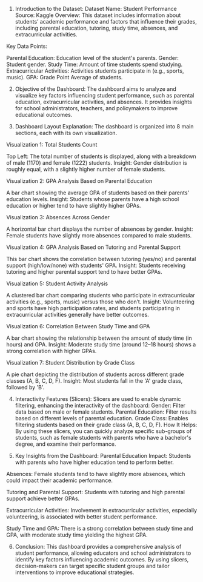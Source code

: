 1. Introduction to the Dataset:
Dataset Name: Student Performance
Source: Kaggle
Overview: This dataset includes information about students’ academic performance and factors that influence their grades, including parental education, tutoring, study time, absences, and extracurricular activities.

Key Data Points:

Parental Education: Education level of the student's parents.
Gender: Student gender.
Study Time: Amount of time students spend studying.
Extracurricular Activities: Activities students participate in (e.g., sports, music).
GPA: Grade Point Average of students.


2. Objective of the Dashboard:
The dashboard aims to analyze and visualize key factors influencing student performance, such as parental education, extracurricular activities, and absences. It provides insights for school administrators, teachers, and policymakers to improve educational outcomes.


3. Dashboard Layout Explanation:
The dashboard is organized into 8 main sections, each with its own visualization.

Visualization 1: Total Students Count

Top Left: The total number of students is displayed, along with a breakdown of male (1170) and female (1222) students.
Insight: Gender distribution is roughly equal, with a slightly higher number of female students.


Visualization 2: GPA Analysis Based on Parental Education

A bar chart showing the average GPA of students based on their parents' education levels.
Insight: Students whose parents have a high school education or higher tend to have slightly higher GPAs.


Visualization 3: Absences Across Gender

A horizontal bar chart displays the number of absences by gender.
Insight: Female students have slightly more absences compared to male students.


Visualization 4: GPA Analysis Based on Tutoring and Parental Support

This bar chart shows the correlation between tutoring (yes/no) and parental support (high/low/none) with students' GPA.
Insight: Students receiving tutoring and higher parental support tend to have better GPAs.


Visualization 5: Student Activity Analysis

A clustered bar chart comparing students who participate in extracurricular activities (e.g., sports, music) versus those who don’t.
Insight: Volunteering and sports have high participation rates, and students participating in extracurricular activities generally have better outcomes.


Visualization 6: Correlation Between Study Time and GPA

A bar chart showing the relationship between the amount of study time (in hours) and GPA.
Insight: Moderate study time (around 12–18 hours) shows a strong correlation with higher GPAs.


Visualization 7: Student Distribution by Grade Class

A pie chart depicting the distribution of students across different grade classes (A, B, C, D, F).
Insight: Most students fall in the 'A' grade class, followed by 'B'.


4. Interactivity Features (Slicers):
Slicers are used to enable dynamic filtering, enhancing the interactivity of the dashboard:
Gender: Filter data based on male or female students.
Parental Education: Filter results based on different levels of parental education.
Grade Class: Enables filtering students based on their grade class (A, B, C, D, F).
How It Helps: By using these slicers, you can quickly analyze specific sub-groups of students, such as female students with parents who have a bachelor's degree, and examine their performance.


5. Key Insights from the Dashboard:
Parental Education Impact: Students with parents who have higher education tend to perform better.

Absences: Female students tend to have slightly more absences, which could impact their academic performance.

Tutoring and Parental Support: Students with tutoring and high parental support achieve better GPAs.

Extracurricular Activities: Involvement in extracurricular activities, especially volunteering, is associated with better student performance.

Study Time and GPA: There is a strong correlation between study time and GPA, with moderate study time yielding the highest GPA.


6. Conclusion:
This dashboard provides a comprehensive analysis of student performance, allowing educators and school administrators to identify key factors influencing academic outcomes. By using slicers, decision-makers can target specific student groups and tailor interventions to improve educational strategies.
